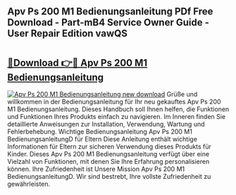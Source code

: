 ## Apv Ps 200 M1 Bedienungsanleitung PDf Free Download - Part-mB4 Service Owner Guide - User Repair Edition vawQS

# <h2><a href="http://df29zbc.blite.top/?on=Apv+Ps+200+M1+Bedienungsanleitung">🔗Download 👉🔴 Apv Ps 200 M1 Bedienungsanleitung</a></h2>

[![Apv Ps 200 M1 Bedienungsanleitung new download](https://i.imgur.com/lujVjoI.png)](http://df29zbc.blite.top/?on=Apv+Ps+200+M1+Bedienungsanleitung)
Grüße und willkommen in der Bedienungsanleitung für Ihr neu gekauftes Apv Ps 200 M1 Bedienungsanleitung. Dieses Handbuch soll Ihnen helfen, die Funktionen und Funktionen Ihres Produkts einfach zu navigieren. Im Inneren finden Sie detaillierte Anweisungen zur Installation, Verwendung, Wartung und Fehlerbehebung. Wichtige Bedienungsanleitung Apv Ps 200 M1 BedienungsanleitungD für Eltern Diese Anleitung enthält wichtige Informationen für Eltern zur sicheren Verwendung dieses Produkts für Kinder. Dieses Apv Ps 200 M1 Bedienungsanleitung verfügt über eine Vielzahl von Funktionen, mit denen Sie Ihre Erfahrung personalisieren können. Ihre Zufriedenheit ist Unsere Mission Apv Ps 200 M1 BedienungsanleitungD. Wir sind bestrebt, Ihre vollste Zufriedenheit zu gewährleisten.
